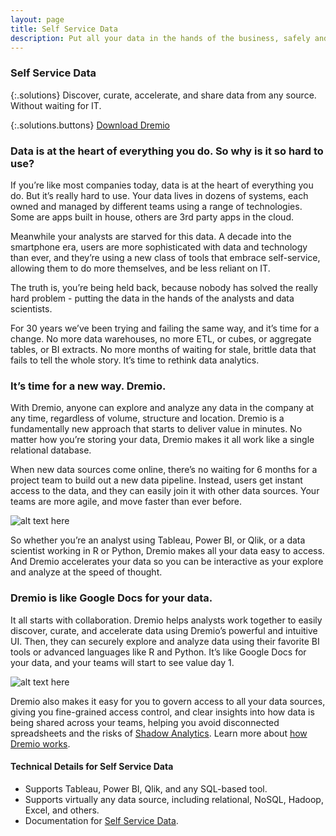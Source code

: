 ```yaml
---
layout: page
title: Self Service Data
description: Put all your data in the hands of the business, safely and securely. Any source - RDBMS, NoSQL, Hadoop. Any tool - BI, Python, R, SQL. Open source, download now.
---
```


### Self Service Data


{:.solutions}
Discover, curate, accelerate, and share data from any source. Without waiting for IT.

{:.solutions.buttons}
[Download Dremio](/downloads/)


### Data is at the heart of everything you do. So why is it so hard to use?
If you’re like most companies today, data is at the heart of everything you do. But it’s really hard to use. Your data lives in dozens of systems, each owned and managed by different teams using a range of technologies. Some are apps built in house, others are 3rd party apps in the cloud.

Meanwhile your analysts are starved for this data. A decade into the smartphone era, users are more sophisticated with data and technology than ever, and they’re using a new class of tools that embrace self-service, allowing them to do more themselves, and be less reliant on IT.

The truth is, you’re being held back, because nobody has solved the really hard problem - putting the data in the hands of the analysts and data scientists.

For 30 years we’ve been trying and failing the same way, and it’s time for a change. No more data warehouses, no more ETL, or cubes, or aggregate tables, or BI extracts. No more months of waiting for stale, brittle data that fails to tell the whole story. It’s time to rethink data analytics.

### It’s time for a new way. Dremio.
With Dremio, anyone can explore and analyze any data in the company at any time, regardless of volume, structure and location. Dremio is a fundamentally new approach that starts to deliver value in minutes. No matter how you’re storing your data, Dremio makes it all work like a single relational database. 

When new data sources come online, there’s no waiting for 6 months for a project team to build out a new data pipeline. Instead, users get instant access to the data, and they can easily join it with other data sources. Your teams are more agile, and move faster than ever before.

![alt text here](/img/solutions/self1.png)

So whether you’re an analyst using Tableau, Power BI, or Qlik, or a data scientist working in R or Python, Dremio makes all your data easy to access. And Dremio accelerates your data so you can be interactive as your explore and analyze at the speed of thought.

### Dremio is like Google Docs for your data.
It all starts with collaboration. Dremio helps analysts work together to easily discover, curate, and accelerate data using Dremio’s powerful and intuitive UI. Then, they can securely explore and analyze data using their favorite BI tools or advanced languages like R and Python. It’s like Google Docs for your data, and your teams will start to see value day 1.

![alt text here](/img/solutions/self2.png)

Dremio also makes it easy for you to govern access to all your data sources, giving you fine-grained access control, and clear insights into how data is being shared across your teams, helping you avoid disconnected spreadsheets and the risks of [Shadow Analytics](#something). Learn more about [how Dremio works](/product/).

#### Technical Details for Self Service Data
- Supports Tableau, Power BI, Qlik, and any SQL-based tool.
- Supports virtually any data source, including relational, NoSQL, Hadoop, Excel, and others.
- Documentation for [Self Service Data](/docs/).
